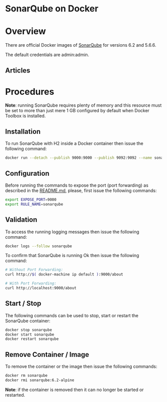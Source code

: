 SonarQube on Docker
===================

# Overview

There are official Docker images of [SonarQube](https://hub.docker.com/_/sonarqube/) for versions 6.2 and 5.6.6.

The default credentials are admin:admin.

## Articles

# Procedures

**Note**: running SonarQube requires plenty of memory and this resource must be set to more than just mere 1 GB configured by default when Docker Toolbox is installed.

## Installation

To run SonarQube with H2 inside a Docker container then issue the following command:

```bash
docker run --detach --publish 9000:9000 --publish 9092:9092 --name sonarqube sonarqube:6.2-alpine
```

## Configuration

Before running the commands to expose the port (port forwarding) as described in the [README.md](README.md), please, first issue the following commands:

```bash
export EXPOSE_PORT=9000
export RULE_NAME=sonarqube
```

## Validation

To access the running logging messages then issue the following command:

```bash
docker logs --follow sonarqube
```

To confirm that SonarQube is running Ok then issue the following command:

```bash
# Without Port Forwarding:
curl http://$( docker-machine ip default ):9000/about

# With Port Forwarding:
curl http://localhost:9000/about
```

## Start / Stop

The following commands can be used to stop, start or restart the SonarQube container:

```bash
docker stop sonarqube
docker start sonarqube
docker restart sonarqube
```

## Remove Container / Image

To remove the container or the image then issue the following commands:

```bash
docker rm sonarqube
docker rmi sonarqube:6.2-alpine
```

**Note**: if the container is removed then it can no longer be started or restarted.
